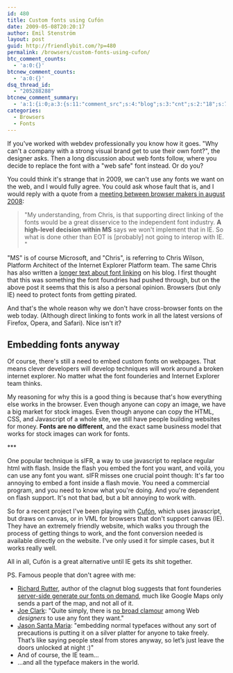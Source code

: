 ```yaml
---
id: 480
title: Custom fonts using Cufón
date: 2009-05-08T20:20:17
author: Emil Stenström
layout: post
guid: http://friendlybit.com/?p=480
permalink: /browsers/custom-fonts-using-cufon/
btc_comment_counts:
  - 'a:0:{}'
btcnew_comment_counts:
  - 'a:0:{}'
dsq_thread_id:
  - "205288288"
btcnew_comment_summary:
  - 'a:1:{i:0;a:3:{s:11:"comment_src";s:4:"blog";s:3:"cnt";s:2:"18";s:7:"enabled";s:1:"0";}}'
categories:
  - Browsers
  - Fonts
---
```

If you've worked with webdev professionally you know how it goes. "Why can't a company with a strong visual brand get to use their own font?", the designer asks. Then a long discussion about web fonts follow, where you decide to replace the font with a "web safe" font instead. Or do you?

You could think it's strange that in 2009, we can't use any fonts we want on the web, and I would fully agree. You could ask whose fault that is, and I would reply with a quote from a [meeting between browser makers in august 2008](http://www.w3.org/Fonts/Misc/minutes-2008-10):

> "My understanding, from Chris, is that supporting direct linking of the fonts would be a great disservice to the independent font industry. **A high-level decision within MS** says we won't implement that in IE. So what is done other than EOT is [probably] not going to interop with IE. "

"MS" is of course Microsoft, and "Chris", is referring to Chris Wilson, Platform Architect of the Internet Explorer Platform team. The same Chris has also written a [longer text about font linking](http://cwilso.com/2008/07/23/fonts-embedding-vs-linking/) on his blog. I first thought that this was something the font foundries had pushed through, but on the above post it seems that this is also a personal opinion. Browsers (but only IE) need to protect fonts from getting pirated.

And that's the whole reason why we don't have cross-browser fonts on the web today. (Although direct linking to fonts work in all the latest versions of Firefox, Opera, and Safari). Nice isn't it?

## Embedding fonts anyway

Of course, there's still a need to embed custom fonts on webpages. That means clever developers will develop techniques will work around a broken internet explorer. No matter what the font founderies and Internet Explorer team thinks.

My reasoning for why this is a good thing is because that's how everything else works in the browser. Even though anyone can copy an image, we have a big market for stock images. Even though anyone can copy the HTML, CSS, and Javascript of a whole site, we still have people building websites for money. **Fonts are no different**, and the exact same business model that works for stock images can work for fonts.

\***

One popular technique is sIFR, a way to use javascript to replace regular html with flash. Inside the flash you embed the font you want, and voilá, you can use any font you want. sIFR misses one crucial point though: It's far too annoying to embed a font inside a flash movie. You need a commercial program, and you need to know what you're doing. And you're dependent on flash support. It's not that bad, but a bit annoying to work with.

So for a recent project I've been playing with [Cufón](http://wiki.github.com/sorccu/cufon/about), which uses javascript, but draws on canvas, or in VML for browsers that don't support canvas (IE). They have an extremely friendly website, which walks you through the process of getting things to work, and the font conversion needed is available directly on the website. I've only used it for simple cases, but it works really well.

All in all, Cufón is a great alternative until IE gets its shit together.

PS. Famous people that don't agree with me:

  * [Richard Rutter](http://clagnut.com/), author of the clagnut blog suggests that font founderies [server-side generate our fonts on demand](http://clagnut.com/blog/2166/), much like Google Maps only sends a part of the map, and not all of it.
  * [Joe Clark](http://joeclark.org/): "Quite simply, there is [no broad clamour](http://blog.fawny.org/2008/07/22/billhillsite/) among Web _designers_ to use any font they want."
  * [Jason Santa Maria](http://jasonsantamaria.com/): "embedding normal typefaces without any sort of precautions is putting it on a silver platter for anyone to take freely. That’s like saying people steal from stores anyway, so let’s just leave the doors unlocked at night :)"
  * And of course, the IE team…
  * …and all the typeface makers in the world.
